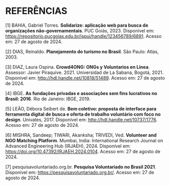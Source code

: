 # REFERÊNCIAS

[1] BAHIA, Gabriel Torres. **Solidarize: aplicação web para busca de organizações não-governamentais**. PUC Goiás, 2023. Disponível em: <https://repositorio.pucgoias.edu.br/jspui/handle/123456789/6891>. Acesso em: 27 de agosto de 2024.

[2] DIAS, Reinaldo. **Planejamento do turismo no Brasil**. São Paulo: Atlas, 2003.

[3] DIAZ, Laura Ospina. **Crowd4ONG: ONGs y Voluntarios en Línea**. Assessor: Javier Piraquive. 2021. Universidad de La Sabana, Bogotá, 2021. Disponível em: <http://hdl.handle.net/10818/51489>. Acesso em: 27 de agosto de 2024.

[4] IBGE. **As fundações privadas e associações sem fins lucrativos no Brasil: 2016**. Rio de Janeiro: IBGE, 2019.

[5] LEÃO, Débora Seibert de. **Bem coletivo: proposta de interface para ferramenta digital de busca e oferta de trabalho voluntário com foco no design**. Univates, 2017. Disponível em: <http://hdl.handle.net/10737/1776>. Acesso em: 27 de agosto de 2024.

[6] MISHRA, Sandeep; TIWARI, Akanksha; TRIVEDI, Ved. **Volunteer and NGO Matching Platform**. Mumbai, India: International Research Journal on Advanced Engineering Hub (IRJAEH), 2024. Disponível em: <https://doi.org/10.47392/IRJAEH.2024.0104>. Acesso em: 27 de agosto de 2024.

[7] pesquisavoluntariado.org.br. **Pesquisa Voluntariado no Brasil 2021**. Disponível em: <https://pesquisavoluntariado.org.br/>. Acesso em: 27 de agosto de 2024.
